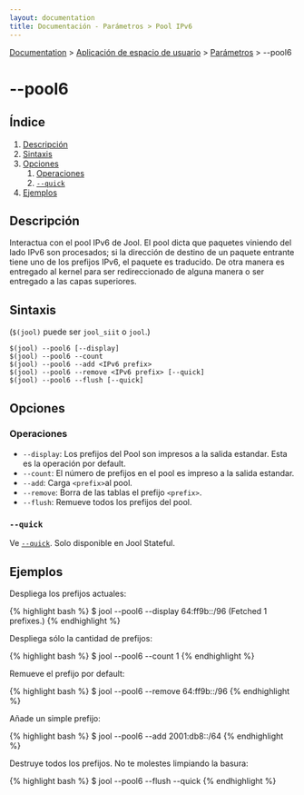 ```yaml
---
layout: documentation
title: Documentación - Parámetros > Pool IPv6
---
```


[Documentation](esp-doc-index.html) > [Aplicación de espacio de usuario](esp-doc-index.html#aplicacin-de-espacio-de-usuario) > [Parámetros](esp-usr-flags.html) > \--pool6

# \--pool6

## Índice

1. [Descripción](#descripcin)
2. [Sintaxis](#sintaxis)
3. [Opciones](#opciones)
   1. [Operaciones](#operaciones)
   2. [`--quick`](#quick)
4. [Ejemplos](#ejemplos)

## Descripción

Interactua con el pool IPv6 de Jool. El pool dicta que paquetes viniendo del lado IPv6 son procesados; si la dirección de destino de un paquete entrante tiene uno de los prefijos IPv6, el paquete es traducido. De otra manera es entregado al kernel para ser redireccionado de alguna manera o ser entregado a las capas superiores.



## Sintaxis

(`$(jool)` puede ser `jool_siit` o `jool`.)

	$(jool) --pool6 [--display]
	$(jool) --pool6 --count
	$(jool) --pool6 --add <IPv6 prefix>
	$(jool) --pool6 --remove <IPv6 prefix> [--quick]
	$(jool) --pool6 --flush [--quick]

## Opciones

### Operaciones

* `--display`: Los prefijos del Pool son impresos a la salida estandar. Esta es la operación por default.
* `--count`: El número de prefijos en el pool es impreso a la salida estandar.
* `--add`: Carga `<prefix>`al pool.
* `--remove`: Borra de las tablas el prefijo `<prefix>`.
* `--flush`: Remueve todos los prefijos del pool.

### `--quick`

Ve [`--quick`](esp-usr-flags-quick.html). Solo disponible en Jool Stateful.

## Ejemplos

Despliega los prefijos actuales:

{% highlight bash %}
$ jool --pool6 --display
64:ff9b::/96
  (Fetched 1 prefixes.)
{% endhighlight %}

Despliega sólo la cantidad de prefijos:

{% highlight bash %}
$ jool --pool6 --count
1
{% endhighlight %}

Remueve el prefijo por default:

{% highlight bash %}
$ jool --pool6 --remove 64:ff9b::/96
{% endhighlight %}

Añade un simple prefijo:

{% highlight bash %}
$ jool --pool6 --add 2001:db8::/64
{% endhighlight %}

Destruye todos los prefijos. No te molestes limpiando la basura:

{% highlight bash %}
$ jool --pool6 --flush --quick
{% endhighlight %}
